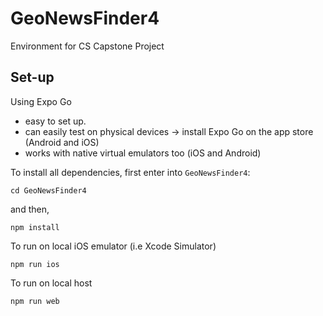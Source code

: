 # GeoNewsFinder4
Environment for CS Capstone Project

## Set-up
Using Expo Go
- easy to set up.
- can easily test on physical devices -> install Expo Go on the app store (Android and iOS)
- works with native virtual emulators too (iOS and Android)

To install all dependencies, first enter into `GeoNewsFinder4`:

```
cd GeoNewsFinder4
```

and then,

```
npm install
```

To run on local iOS emulator (i.e Xcode Simulator)

```
npm run ios
```

To run on local host

```
npm run web
```